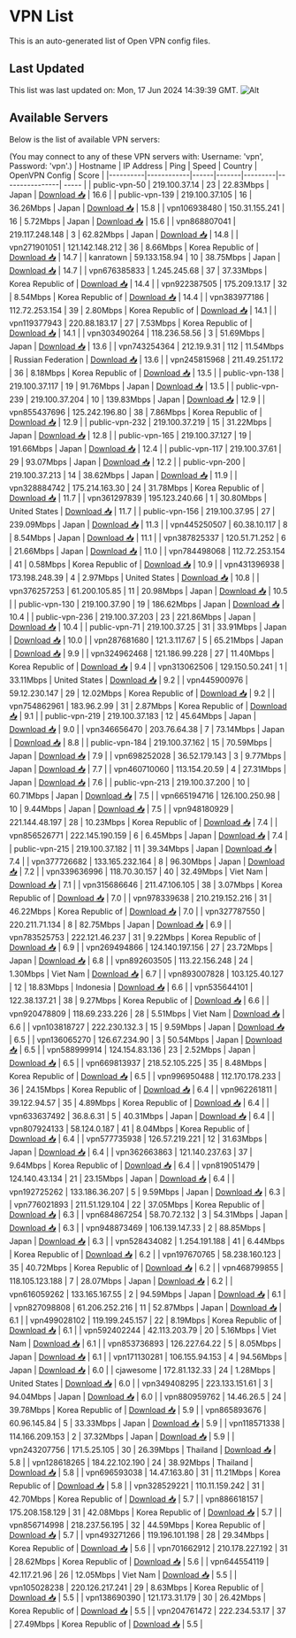 # VPN List

This is an auto-generated list of Open VPN config files.

## Last Updated

This list was last updated on: Mon, 17 Jun 2024 14:39:39 GMT.
![Alt](https://repobeats.axiom.co/api/embed/186b98318ef1479477931607c1ad7d823f12451f.svg "Repobeats analytics image")

## Available Servers

Below is the list of available VPN servers:

(You may connect to any of these VPN servers with: Username: 'vpn', Password: 'vpn'.)
| Hostname | IP Address | Ping | Speed | Country | OpenVPN Config | Score |
|----------|------------|------|-------|---------|----------------| ----- |
| public-vpn-50 | 219.100.37.14 | 23 | 22.83Mbps | Japan | [Download 📥](./configs/server_0_JP.ovpn) | 16.6 |
| public-vpn-139 | 219.100.37.105 | 16 | 36.26Mbps | Japan | [Download 📥](./configs/server_1_JP.ovpn) | 15.8 |
| vpn106938480 | 150.31.155.241 | 16 | 5.72Mbps | Japan | [Download 📥](./configs/server_2_JP.ovpn) | 15.6 |
| vpn868807041 | 219.117.248.148 | 3 | 62.82Mbps | Japan | [Download 📥](./configs/server_3_JP.ovpn) | 14.8 |
| vpn271901051 | 121.142.148.212 | 36 | 8.66Mbps | Korea Republic of | [Download 📥](./configs/server_4_KR.ovpn) | 14.7 |
| kanratown | 59.133.158.94 | 10 | 38.75Mbps | Japan | [Download 📥](./configs/server_5_JP.ovpn) | 14.7 |
| vpn676385833 | 1.245.245.68 | 37 | 37.33Mbps | Korea Republic of | [Download 📥](./configs/server_6_KR.ovpn) | 14.4 |
| vpn922387505 | 175.209.13.17 | 32 | 8.54Mbps | Korea Republic of | [Download 📥](./configs/server_7_KR.ovpn) | 14.4 |
| vpn383977186 | 112.72.253.154 | 39 | 2.80Mbps | Korea Republic of | [Download 📥](./configs/server_8_KR.ovpn) | 14.1 |
| vpn119377943 | 220.88.183.17 | 27 | 7.53Mbps | Korea Republic of | [Download 📥](./configs/server_9_KR.ovpn) | 14.1 |
| vpn303490264 | 118.236.58.56 | 3 | 51.69Mbps | Japan | [Download 📥](./configs/server_10_JP.ovpn) | 13.6 |
| vpn743254364 | 212.19.9.31 | 112 | 11.54Mbps | Russian Federation | [Download 📥](./configs/server_11_RU.ovpn) | 13.6 |
| vpn245815968 | 211.49.251.172 | 36 | 8.18Mbps | Korea Republic of | [Download 📥](./configs/server_12_KR.ovpn) | 13.5 |
| public-vpn-138 | 219.100.37.117 | 19 | 91.76Mbps | Japan | [Download 📥](./configs/server_13_JP.ovpn) | 13.5 |
| public-vpn-239 | 219.100.37.204 | 10 | 139.83Mbps | Japan | [Download 📥](./configs/server_14_JP.ovpn) | 12.9 |
| vpn855437696 | 125.242.196.80 | 38 | 7.86Mbps | Korea Republic of | [Download 📥](./configs/server_15_KR.ovpn) | 12.9 |
| public-vpn-232 | 219.100.37.219 | 15 | 31.22Mbps | Japan | [Download 📥](./configs/server_16_JP.ovpn) | 12.8 |
| public-vpn-165 | 219.100.37.127 | 19 | 191.66Mbps | Japan | [Download 📥](./configs/server_17_JP.ovpn) | 12.4 |
| public-vpn-117 | 219.100.37.61 | 29 | 93.07Mbps | Japan | [Download 📥](./configs/server_18_JP.ovpn) | 12.2 |
| public-vpn-200 | 219.100.37.213 | 14 | 38.62Mbps | Japan | [Download 📥](./configs/server_19_JP.ovpn) | 11.9 |
| vpn328884742 | 175.214.163.30 | 24 | 31.78Mbps | Korea Republic of | [Download 📥](./configs/server_20_KR.ovpn) | 11.7 |
| vpn361297839 | 195.123.240.66 | 1 | 30.80Mbps | United States | [Download 📥](./configs/server_21_US.ovpn) | 11.7 |
| public-vpn-156 | 219.100.37.95 | 27 | 239.09Mbps | Japan | [Download 📥](./configs/server_22_JP.ovpn) | 11.3 |
| vpn445250507 | 60.38.10.117 | 8 | 8.54Mbps | Japan | [Download 📥](./configs/server_23_JP.ovpn) | 11.1 |
| vpn387825337 | 120.51.71.252 | 6 | 21.66Mbps | Japan | [Download 📥](./configs/server_24_JP.ovpn) | 11.0 |
| vpn784498068 | 112.72.253.154 | 41 | 0.58Mbps | Korea Republic of | [Download 📥](./configs/server_25_KR.ovpn) | 10.9 |
| vpn431396938 | 173.198.248.39 | 4 | 2.97Mbps | United States | [Download 📥](./configs/server_26_US.ovpn) | 10.8 |
| vpn376257253 | 61.200.105.85 | 11 | 20.98Mbps | Japan | [Download 📥](./configs/server_27_JP.ovpn) | 10.5 |
| public-vpn-130 | 219.100.37.90 | 19 | 186.62Mbps | Japan | [Download 📥](./configs/server_28_JP.ovpn) | 10.4 |
| public-vpn-236 | 219.100.37.203 | 23 | 221.86Mbps | Japan | [Download 📥](./configs/server_29_JP.ovpn) | 10.4 |
| public-vpn-71 | 219.100.37.25 | 31 | 33.91Mbps | Japan | [Download 📥](./configs/server_30_JP.ovpn) | 10.0 |
| vpn287681680 | 121.3.117.67 | 5 | 65.21Mbps | Japan | [Download 📥](./configs/server_31_JP.ovpn) | 9.9 |
| vpn324962468 | 121.186.99.228 | 27 | 11.40Mbps | Korea Republic of | [Download 📥](./configs/server_32_KR.ovpn) | 9.4 |
| vpn313062506 | 129.150.50.241 | 1 | 33.11Mbps | United States | [Download 📥](./configs/server_33_US.ovpn) | 9.2 |
| vpn445900976 | 59.12.230.147 | 29 | 12.02Mbps | Korea Republic of | [Download 📥](./configs/server_34_KR.ovpn) | 9.2 |
| vpn754862961 | 183.96.2.99 | 31 | 2.87Mbps | Korea Republic of | [Download 📥](./configs/server_35_KR.ovpn) | 9.1 |
| public-vpn-219 | 219.100.37.183 | 12 | 45.64Mbps | Japan | [Download 📥](./configs/server_36_JP.ovpn) | 9.0 |
| vpn346656470 | 203.76.64.38 | 7 | 73.14Mbps | Japan | [Download 📥](./configs/server_37_JP.ovpn) | 8.8 |
| public-vpn-184 | 219.100.37.162 | 15 | 70.59Mbps | Japan | [Download 📥](./configs/server_38_JP.ovpn) | 7.9 |
| vpn698252028 | 36.52.179.143 | 3 | 9.77Mbps | Japan | [Download 📥](./configs/server_39_JP.ovpn) | 7.7 |
| vpn460710060 | 113.154.20.59 | 4 | 27.31Mbps | Japan | [Download 📥](./configs/server_40_JP.ovpn) | 7.6 |
| public-vpn-213 | 219.100.37.200 | 10 | 60.71Mbps | Japan | [Download 📥](./configs/server_41_JP.ovpn) | 7.5 |
| vpn665194716 | 126.100.250.98 | 10 | 9.44Mbps | Japan | [Download 📥](./configs/server_42_JP.ovpn) | 7.5 |
| vpn948180929 | 221.144.48.197 | 28 | 10.23Mbps | Korea Republic of | [Download 📥](./configs/server_43_KR.ovpn) | 7.4 |
| vpn856526771 | 222.145.190.159 | 6 | 6.45Mbps | Japan | [Download 📥](./configs/server_44_JP.ovpn) | 7.4 |
| public-vpn-215 | 219.100.37.182 | 11 | 39.34Mbps | Japan | [Download 📥](./configs/server_45_JP.ovpn) | 7.4 |
| vpn377726682 | 133.165.232.164 | 8 | 96.30Mbps | Japan | [Download 📥](./configs/server_46_JP.ovpn) | 7.2 |
| vpn339636996 | 118.70.30.157 | 40 | 32.49Mbps | Viet Nam | [Download 📥](./configs/server_47_VN.ovpn) | 7.1 |
| vpn315686646 | 211.47.106.105 | 38 | 3.07Mbps | Korea Republic of | [Download 📥](./configs/server_48_KR.ovpn) | 7.0 |
| vpn978339638 | 210.219.152.216 | 31 | 46.22Mbps | Korea Republic of | [Download 📥](./configs/server_49_KR.ovpn) | 7.0 |
| vpn327787550 | 220.211.71.134 | 8 | 82.75Mbps | Japan | [Download 📥](./configs/server_50_JP.ovpn) | 6.9 |
| vpn783525753 | 222.121.46.237 | 31 | 9.22Mbps | Korea Republic of | [Download 📥](./configs/server_51_KR.ovpn) | 6.9 |
| vpn269494866 | 124.140.197.156 | 27 | 23.72Mbps | Japan | [Download 📥](./configs/server_52_JP.ovpn) | 6.8 |
| vpn892603505 | 113.22.156.248 | 24 | 1.30Mbps | Viet Nam | [Download 📥](./configs/server_53_VN.ovpn) | 6.7 |
| vpn893007828 | 103.125.40.127 | 12 | 18.83Mbps | Indonesia | [Download 📥](./configs/server_54_ID.ovpn) | 6.6 |
| vpn535644101 | 122.38.137.21 | 38 | 9.27Mbps | Korea Republic of | [Download 📥](./configs/server_55_KR.ovpn) | 6.6 |
| vpn920478809 | 118.69.233.226 | 28 | 5.51Mbps | Viet Nam | [Download 📥](./configs/server_56_VN.ovpn) | 6.6 |
| vpn103818727 | 222.230.132.3 | 15 | 9.59Mbps | Japan | [Download 📥](./configs/server_57_JP.ovpn) | 6.5 |
| vpn136065270 | 126.67.234.90 | 3 | 50.54Mbps | Japan | [Download 📥](./configs/server_58_JP.ovpn) | 6.5 |
| vpn588999914 | 124.154.83.136 | 23 | 2.52Mbps | Japan | [Download 📥](./configs/server_59_JP.ovpn) | 6.5 |
| vpn669813937 | 218.52.105.225 | 35 | 8.48Mbps | Korea Republic of | [Download 📥](./configs/server_60_KR.ovpn) | 6.5 |
| vpn996950488 | 112.170.178.233 | 36 | 24.15Mbps | Korea Republic of | [Download 📥](./configs/server_61_KR.ovpn) | 6.4 |
| vpn962261811 | 39.122.94.57 | 35 | 4.89Mbps | Korea Republic of | [Download 📥](./configs/server_62_KR.ovpn) | 6.4 |
| vpn633637492 | 36.8.6.31 | 5 | 40.31Mbps | Japan | [Download 📥](./configs/server_63_JP.ovpn) | 6.4 |
| vpn807924133 | 58.124.0.187 | 41 | 8.04Mbps | Korea Republic of | [Download 📥](./configs/server_64_KR.ovpn) | 6.4 |
| vpn577735938 | 126.57.219.221 | 12 | 31.63Mbps | Japan | [Download 📥](./configs/server_65_JP.ovpn) | 6.4 |
| vpn362663863 | 121.140.237.63 | 37 | 9.64Mbps | Korea Republic of | [Download 📥](./configs/server_66_KR.ovpn) | 6.4 |
| vpn819051479 | 124.140.43.134 | 21 | 23.15Mbps | Japan | [Download 📥](./configs/server_67_JP.ovpn) | 6.4 |
| vpn192725262 | 133.186.36.207 | 5 | 9.59Mbps | Japan | [Download 📥](./configs/server_68_JP.ovpn) | 6.3 |
| vpn776021893 | 211.51.129.104 | 22 | 37.05Mbps | Korea Republic of | [Download 📥](./configs/server_69_KR.ovpn) | 6.3 |
| vpn684867254 | 58.70.72.132 | 3 | 54.31Mbps | Japan | [Download 📥](./configs/server_70_JP.ovpn) | 6.3 |
| vpn948873469 | 106.139.147.33 | 2 | 88.85Mbps | Japan | [Download 📥](./configs/server_71_JP.ovpn) | 6.3 |
| vpn528434082 | 1.254.191.188 | 41 | 6.44Mbps | Korea Republic of | [Download 📥](./configs/server_72_KR.ovpn) | 6.2 |
| vpn197670765 | 58.238.160.123 | 35 | 40.72Mbps | Korea Republic of | [Download 📥](./configs/server_73_KR.ovpn) | 6.2 |
| vpn468799855 | 118.105.123.188 | 7 | 28.07Mbps | Japan | [Download 📥](./configs/server_74_JP.ovpn) | 6.2 |
| vpn616059262 | 133.165.167.55 | 2 | 94.59Mbps | Japan | [Download 📥](./configs/server_75_JP.ovpn) | 6.1 |
| vpn827098808 | 61.206.252.216 | 11 | 52.87Mbps | Japan | [Download 📥](./configs/server_76_JP.ovpn) | 6.1 |
| vpn499028102 | 119.199.245.157 | 22 | 8.19Mbps | Korea Republic of | [Download 📥](./configs/server_77_KR.ovpn) | 6.1 |
| vpn592402244 | 42.113.203.79 | 20 | 5.16Mbps | Viet Nam | [Download 📥](./configs/server_78_VN.ovpn) | 6.1 |
| vpn853736893 | 126.227.64.22 | 5 | 8.05Mbps | Japan | [Download 📥](./configs/server_79_JP.ovpn) | 6.1 |
| vpn171130281 | 106.155.94.153 | 4 | 94.56Mbps | Japan | [Download 📥](./configs/server_80_JP.ovpn) | 6.0 |
| cjawesome | 172.81.132.33 | 24 | 1.28Mbps | United States | [Download 📥](./configs/server_81_US.ovpn) | 6.0 |
| vpn349408295 | 223.133.151.61 | 3 | 94.04Mbps | Japan | [Download 📥](./configs/server_82_JP.ovpn) | 6.0 |
| vpn880959762 | 14.46.26.5 | 24 | 39.78Mbps | Korea Republic of | [Download 📥](./configs/server_83_KR.ovpn) | 5.9 |
| vpn865893676 | 60.96.145.84 | 5 | 33.33Mbps | Japan | [Download 📥](./configs/server_84_JP.ovpn) | 5.9 |
| vpn118571338 | 114.166.209.153 | 2 | 37.32Mbps | Japan | [Download 📥](./configs/server_85_JP.ovpn) | 5.9 |
| vpn243207756 | 171.5.25.105 | 30 | 26.39Mbps | Thailand | [Download 📥](./configs/server_86_TH.ovpn) | 5.8 |
| vpn128618265 | 184.22.102.190 | 24 | 38.92Mbps | Thailand | [Download 📥](./configs/server_87_TH.ovpn) | 5.8 |
| vpn696593038 | 14.47.163.80 | 31 | 11.21Mbps | Korea Republic of | [Download 📥](./configs/server_88_KR.ovpn) | 5.8 |
| vpn328529221 | 110.11.159.242 | 31 | 42.70Mbps | Korea Republic of | [Download 📥](./configs/server_89_KR.ovpn) | 5.7 |
| vpn886618157 | 175.208.158.129 | 31 | 42.08Mbps | Korea Republic of | [Download 📥](./configs/server_90_KR.ovpn) | 5.7 |
| vpn856714998 | 218.237.56.195 | 32 | 44.59Mbps | Korea Republic of | [Download 📥](./configs/server_91_KR.ovpn) | 5.7 |
| vpn493271266 | 119.196.101.198 | 28 | 29.34Mbps | Korea Republic of | [Download 📥](./configs/server_92_KR.ovpn) | 5.6 |
| vpn701662912 | 210.178.227.192 | 31 | 28.62Mbps | Korea Republic of | [Download 📥](./configs/server_93_KR.ovpn) | 5.6 |
| vpn644554119 | 42.117.21.96 | 26 | 12.05Mbps | Viet Nam | [Download 📥](./configs/server_94_VN.ovpn) | 5.5 |
| vpn105028238 | 220.126.217.241 | 29 | 8.63Mbps | Korea Republic of | [Download 📥](./configs/server_95_KR.ovpn) | 5.5 |
| vpn138690390 | 121.173.31.179 | 30 | 26.42Mbps | Korea Republic of | [Download 📥](./configs/server_96_KR.ovpn) | 5.5 |
| vpn204761472 | 222.234.53.17 | 37 | 27.49Mbps | Korea Republic of | [Download 📥](./configs/server_97_KR.ovpn) | 5.5 |
